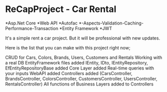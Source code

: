 # ReCapProject - Car Rental

*Asp.Net Core *Web API *Autofac *-Aspects-Validation-Caching-Performance-Transaction *Entity Framework *JWT

It's a simple rent a car project. But it will be professional with new updates.

Here is the list that you can make with this project right now;

CRUD for Cars, Colors, Brands, Users, Customers and Rentals
Working with a real DB
EntityFramework files added
IEntity, IDto, IEntityRepository, EfEntityRepositoryBase added
Core Layer added
Real-time queries with your inputs
WebAPI added
Controllers added (CarsController, BrandsController, ColorsController, CustomersController, UsersController, RentalsController)
All functions of Business Layers added to Controllers
